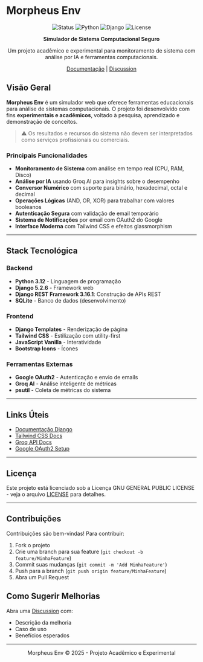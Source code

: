 # Morpheus Env

<div align="center">

![Status](https://img.shields.io/badge/Status-Em%20Desenvolvimento-blue)
![Python](https://img.shields.io/badge/Python-3.12-yellow?logo=python)
![Django](https://img.shields.io/badge/Django-5.2-darkgreen?logo=django)
![License](https://img.shields.io/badge/License-GNU-blue)

**Simulador de Sistema Computacional Seguro**

Um projeto acadêmico e experimental para monitoramento de sistema com análise por IA e ferramentas computacionais.

[Documentação](https://eukauacavalcante.github.io/morpheus_env/) | [Discussion](https://github.com/eukauacavalcante/morpheus_env/discussions)


</div>

## Visão Geral

**Morpheus Env** é um simulador web que oferece ferramentas educacionais para análise de sistemas computacionais. O projeto foi desenvolvido com fins **experimentais e acadêmicos**, voltado à pesquisa, aprendizado e demonstração de conceitos.

> ⚠️ Os resultados e recursos do sistema não devem ser interpretados como serviços profissionais ou comerciais.

### Principais Funcionalidades

- **Monitoramento de Sistema** com análise em tempo real (CPU, RAM, Disco)
- **Análise por IA** usando Groq AI para insights sobre o desempenho
- **Conversor Numérico** com suporte para binário, hexadecimal, octal e decimal
- **Operações Lógicas** (AND, OR, XOR) para trabalhar com valores booleanos
- **Autenticação Segura** com validação de email temporário
- **Sistema de Notificações** por email com OAuth2 do Google
- **Interface Moderna** com Tailwind CSS e efeitos glassmorphism

---

## Stack Tecnológica

### Backend
- **Python 3.12** - Linguagem de programação
- **Django 5.2.6** - Framework web
- **Django REST Framework 3.16.1**: Construção de APIs REST
- **SQLite** - Banco de dados (desenvolvimento)

### Frontend
- **Django Templates** - Renderização de página
- **Tailwind CSS** - Estilização com utility-first
- **JavaScript Vanilla** - Interatividade
- **Bootstrap Icons** - Ícones

### Ferramentas Externas
- **Google OAuth2** - Autenticação e envio de emails
- **Groq AI** - Análise inteligente de métricas
- **psutil** - Coleta de métricas do sistema

---

## Links Úteis

- [Documentação Django](https://docs.djangoproject.com/)
- [Tailwind CSS Docs](https://tailwindcss.com/docs)
- [Groq API Docs](https://console.groq.com/docs)
- [Google OAuth2 Setup](https://developers.google.com/identity/protocols/oauth2)

---

## Licença

Este projeto está licenciado sob a Licença GNU GENERAL PUBLIC LICENSE - veja o arquivo [LICENSE](LICENSE) para detalhes.

---

## Contribuições

Contribuições são bem-vindas! Para contribuir:

1. Fork o projeto
2. Crie uma branch para sua feature (`git checkout -b feature/MinhaFeature`)
3. Commit suas mudanças (`git commit -m 'Add MinhaFeature'`)
4. Push para a branch (`git push origin feature/MinhaFeature`)
5. Abra um Pull Request

## Como Sugerir Melhorias

Abra uma [Discussion](https://github.com/eukauacavalcante/morpheus_env/discussions) com:

- Descrição da melhoria
- Caso de uso
- Benefícios esperados

---

<div align="center">

Morpheus Env © 2025 - Projeto Acadêmico e Experimental

</div>